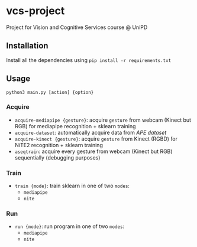 # vcs-project
Project for Vision and Cognitive Services course @ UniPD

## Installation

Install all the dependencies using `pip install -r requirements.txt`

## Usage

`python3 main.py [action] {option}`

### Acquire

- `acquire-mediapipe {gesture}`: acquire `gesture` from webcam (Kinect but RGB) for mediapipe recognition + sklearn training
- `acquire-dataset`: automatically acquire data from *APE dataset*
- `acquire-kinect {gesture}`: acquire `gesture` from Kinect (RGBD) for NiTE2 recognition + sklearn training
- `aseqtrain`: acquire every gesture from webcam (Kinect but RGB) sequentially (debugging purposes)

### Train

- `train {mode}`: train sklearn in one of two `modes`:
    -   `mediapipe`
    -   `nite`

### Run

- `run {mode}`: run program in one of two `modes`:
    -   `mediapipe`
    -   `nite`
